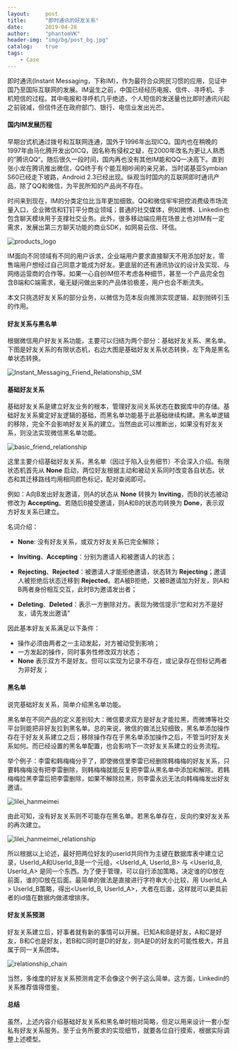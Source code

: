 ```yaml
---
layout:     post
title:      "即时通讯的好友关系"
date:       2019-04-28
author:     "phantomVK"
header-img: "img/bg/post_bg.jpg"
catalog:    true
tags:
    - Case
---
```


即时通讯(Instant Messaging，下称IM)，作为最符合众网民习惯的应用，见证中国乃至国际互联网的发展。IM诞生之前，中国已经经历电报、信件、寻呼机、手机短信的过程。其中电报和寻呼机几乎绝迹，个人短信的发送量也比即时通讯兴起之前锐减，但信件还在政府部门、银行、电信业发出光芒。

#### 国内IM发展历程

早期台式机通过拨号和互联网连通，国外于1996年出现ICQ。国内也在稍晚的1997年由马化腾开发出OICQ，因名称有侵权之疑，在2000年改名为更让人熟悉的”腾讯QQ“。随后很久一段时间，国内再也没有其他IM能和QQ一决高下。直到张小龙在腾讯推出微信，QQ终于有个能互相吵闹的亲兄弟，当时诺基亚Symbian S60已经走下坡路，Android 2.3已经出现。纵观当时国内的互联网即时通讯产品，除了QQ和微信，为平民所知的产品尚不存在。

时间来到现在，IM的分类定位比当年更加细致。QQ和微信牢牢把控消费级市场流量入口，企业微信和钉钉平分商业领域；普通的社交媒体，例如微博、Linkedin也包含聊天模块用于支撑社交业务。此外，很多移动端应用在场景上也对IM有一定需求，发展出第三方聊天功能的商业SDK，如网易云信、环信。

![products_logo](/img/business/friend_relationship/products_logo.png)

IM面向不同领域有不同的用户诉求，企业端用户要求直接聊天不用添加好友，零售端用户想经过自己同意才能成为好友。更底层的还有通讯协议的设计及实现、与网络运营商的合作等。如果一心自创IM但不考虑各种细节，甚至一个产品完全包含B端和C端需求，毫无疑问做出来的产品体验极差，用户也会不断流失。

本文只挑选好友关系的部分业务，以微信为范本反向推测实现逻辑，起到抛砖引玉的作用。

#### 好友关系与黑名单

根据微信用户好友关系功能，主要可以归结为两个部分：基础好友关系、黑名单。下图是好友关系的有限状态机，右边大图是基础好友关系状态转换，左下角是黑名单状态转换。

![Instant_Messaging_Friend_Relationship_SM](/img/business/friend_relationship/Instant_Messaging_Friend_Relationship_SM.png)

#### 基础好友关系

基础好友关系是建立好友业务的根本，管理好友间关系状态在数据库中的存储。基础好友关系奠定好友逻辑的基础，而黑名单功能基于此基础继续构建。黑名单逻辑的移除，完全不会影响好友关系的建立。当然由此可以推断出，如果没有好友关系，则没法实现微信黑名单功能。

![basic_friend_relationship](/img/business/friend_relationship/basic_friend_relationship.png)

这里主要介绍基础好友关系，黑名单（因过于陷入业务细节）不会深入介绍。有限状态机首先从 __None__ 启动，两位好友根据主动和被动关系同时改变各自状态。状态和其迁移路线均用相同颜色标记，配对查阅即可。

例如：A向B发出好友邀请，则A的状态从 __None__ 转换为 __Inviting__，而B的状态被动修改为 __Accepting__。若随后B接受邀请，则A和B的状态均转换为 __Done__，表示双方好友关系已建立。

名词介绍：

- __None__: 没有好友关系，或双方好友关系已完全解除；

- __Inviting__、__Accepting__：分别为邀请人和被邀请人的状态；

- __Rejecting__、__Rejected__：被邀请人才能拒绝邀请，状态转为 __Rejecting__；邀请人被拒绝后状态迁移到 __Rejected__。若A被B拒绝，又被B邀请加为好友，则A和B两者身份相互交互，此时B为邀请发出者；

- __Deleting__、__Deleted__：表示一方删除对方。表现为微信提示“您和对方不是好友，请先发出邀请”



因此基本好友关系满足以下条件：

- 操作必须由两者之一主动发起，对方被动受到影响；
- 一方发起的操作，同时事务性修改双方状态；
- __None__ 表示双方不是好友。但可以实现为记录不存在，或记录存在但标记两者为非好友；

#### 黑名单

说完基础好友关系，简单介绍黑名单功能。

黑名单在不同产品的定义差别较大：微信要求双方是好友才能拉黑，而微博等社交平台则能把非好友拉到黑名单。总的来说，微信的做法比较细致，黑名单添加操作存在于好友关系建立之后；移除操作存在于黑名单添加操作之后，不管当时好友关系如何。而已经设置的黑名单配置，也会影响下一次好友关系建立的业务流程。

举个例子：李雷和韩梅梅分手了，即使微信里李雷已经删除韩梅梅的好友关系，只要韩梅梅没有把李雷删除，则韩梅梅就能反复把李雷从黑名单中添加和解除。若韩梅梅拉黑李雷后把李雷删除，如果不解除拉黑，则李雷永远无法向韩梅梅发出好友邀请。

![lilei_hanmeimei](/img/business/friend_relationship/lilei_hanmeimei.jpeg)

由此可知，没有好友关系则不可能存在黑名单。若黑名单存在，反向约束好友关系的再次建立。

![lilei_hanmeimei_relationship](/img/business/friend_relationship/lilei_hanmeimei_relationship.png)

所以根据以上论述，最好把两位好友的userId共同作为主键在数据库表中建立记录，UserId_A和UserId_B是一个元组，<UserId_A, UserId_B> 与 <UserId_B, UserId_A> 是同一个东西。为了便于管理，可以自行添加策略，决定谁的ID放在前面，谁的ID放在后面。最简单的做法是直接进行字符串大小比较，用 UserId_A > UserId_B策略，得出<UserId_B, UserId_A>，大者在后面，这样就可以更具前者的id值在数据内做递增排序。

#### 好友关系预测

好友关系建立后，好事者就有新的事情可以开展。已知A和B是好友，A和C是好友，B和C也是好友，若B和C同时是D的好友，则A是D的好友的可能性极大，并且属于同一关系团体。

![relationship_chain](/img/business/friend_relationship/relationship_chain.png)

当然，多维度的好友关系预测肯定不会像这个例子这么简单。这方面，Linkedin的关系推荐值得借鉴。

#### 总结

虽然，上述内容介绍基础好友关系和黑名单时相对简略，但足以用来设计一套小型私有好友关系服务。至于业务所要求的实现细节，就要各位自行摸索，根据实际调整上述模型。